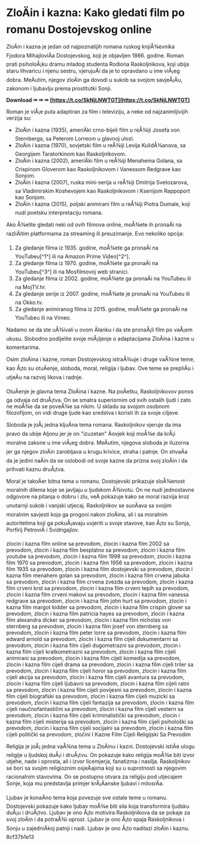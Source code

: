 # ZloÄin i kazna: Kako gledati film po romanu Dostojevskog online
 
ZloÄin i kazna je jedan od najpoznatijih romana ruskog knjiÅ¾evnika Fjodora MihajloviÄa Dostojevskog, koji je objavljen 1866. godine. Roman prati psiholoÅ¡ku dramu mladog studenta Rodiona Raskoljnikova, koji ubija staru lihvaricu i njenu sestru, vjerujuÄi da je to opravdano u ime viÅ¡eg dobra. MeÄutim, njegov zloÄin ga dovodi u sukob sa svojom savjeÅ¡Äu, zakonom i ljubavlju prema prostitutki Sonji.
 
**Download ✑ ✑ ✑ [https://t.co/SkNjLNWTGT](https://t.co/SkNjLNWTGT)**


 
Roman je viÅ¡e puta adaptiran za film i televiziju, a neke od najzanimljivijih verzija su:
 
- ZloÄin i kazna (1935), ameriÄki crno-bijeli film u reÅ¾iji Josefa von Sternberga, sa Peterom Lorreom u glavnoj ulozi.
- ZloÄin i kazna (1970), sovjetski film u reÅ¾iji Levija KulidÅ¾anova, sa Georgijem Taratorkinom kao Raskoljnikovom.
- ZloÄin i kazna (2002), ameriÄki film u reÅ¾iji Menahema Golana, sa Crispinom Gloverom kao Raskoljnikovom i Vanessom Redgrave kao Sonjom.
- ZloÄin i kazna (2007), ruska mini-serija u reÅ¾iji Dmitrija Svetozarova, sa Vladimirskim Koshevojem kao Raskoljnikovom i Ksenijom Rappoport kao Sonjom.
- ZloÄin i kazna (2015), poljski animirani film u reÅ¾iji Piotra Dumale, koji nudi poetsku interpretaciju romana.

Ako Å¾elite gledati neki od ovih filmova online, moÅ¾ete ih pronaÄi na razliÄitim platformama za streaming ili preuzimanje. Evo nekoliko opcija:

1. Za gledanje filma iz 1935. godine, moÅ¾ete ga pronaÄi na YouTubeu[^1^] ili na Amazon Prime Video[^2^].
2. Za gledanje filma iz 1970. godine, moÅ¾ete ga pronaÄi na YouTubeu[^3^] ili na Mosfilmovoj web stranici.
3. Za gledanje filma iz 2002. godine, moÅ¾ete ga pronaÄi na YouTubeu ili na MojTV.hr.
4. Za gledanje serije iz 2007. godine, moÅ¾ete je pronaÄi na YouTubeu ili na Okko.tv.
5. Za gledanje animiranog filma iz 2015. godine, moÅ¾ete ga pronaÄi na YouTubeu ili na Vimeo.

Nadamo se da ste uÅ¾ivali u ovom Älanku i da ste pronaÅ¡li film po vaÅ¡em ukusu. Slobodno podijelite svoje miÅ¡ljenje o adaptacijama ZloÄina i kazne u komentarima.
  
Osim zloÄina i kazne, roman Dostojevskog istraÅ¾uje i druge vaÅ¾ne teme, kao Å¡to su otuÄenje, sloboda, moral, religija i ljubav. Ove teme se prepliÄu i utjeÄu na razvoj likova i radnje.
 
OtuÄenje je glavna tema ZloÄina i kazne. Na poÄetku, Raskoljnikovov ponos ga odvaja od druÅ¡tva. On se smatra superiornim od svih ostalih ljudi i zato ne moÅ¾e da se poveÅ¾e sa nikim. U skladu sa svojom osobnom filozofijom, on vidi druge ljude kao sredstva i koristi ih za svoje ciljeve.
 
Sloboda je joÅ¡ jedna kljuÄna tema romana. Raskoljnikov vjeruje da ima pravo da ubije Aljonu jer je on \"izuzetan\" Äovjek koji moÅ¾e da krÅ¡i moralne zakone u ime viÅ¡eg dobra. MeÄutim, njegova sloboda je iluzorna jer ga njegov zloÄin zarobljava u krugu krivice, straha i patnje. On shvaÄa da je jedini naÄin da se oslobodi od svoje kazne da prizna svoj zloÄin i da prihvati kaznu druÅ¡tva.
 
Moral je takoÄer bitna tema u romanu. Dostojevski prikazuje sloÅ¾enost moralnih dilema koje se javljaju u ljudskom Å¾ivotu. On ne nudi jednostavne odgovore na pitanja o dobru i zlu, veÄ pokazuje kako se moral razvija kroz unutarnji sukob i vanjski utjecaj. Raskoljnikov se suoÄava sa svojim moralnim savjesti koja ga progoni nakon zloÄina, ali i sa moralnim autoritetima koji ga pokuÅ¡avaju uvjeriti u svoje stavove, kao Å¡to su Sonja, Porfirij PetroviÄ i Svidrigajlov.
 
zlocin i kazna film online sa prevodom,  zlocin i kazna film 2002 sa prevodom,  zlocin i kazna film besplatno sa prevodom,  zlocin i kazna film youtube sa prevodom,  zlocin i kazna film 1998 sa prevodom,  zlocin i kazna film 1970 sa prevodom,  zlocin i kazna film 1956 sa prevodom,  zlocin i kazna film 1935 sa prevodom,  zlocin i kazna film dostojevski sa prevodom,  zlocin i kazna film menahem golan sa prevodom,  zlocin i kazna film crvena jabuka sa prevodom,  zlocin i kazna film crvena zvezda sa prevodom,  zlocin i kazna film crveni krst sa prevodom,  zlocin i kazna film crveni tepih sa prevodom,  zlocin i kazna film crveni makovi sa prevodom,  zlocin i kazna film vanessa redgrave sa prevodom,  zlocin i kazna film john hurt sa prevodom,  zlocin i kazna film margot kidder sa prevodom,  zlocin i kazna film crispin glover sa prevodom,  zlocin i kazna film patricia hayes sa prevodom,  zlocin i kazna film alexandra dicker sa prevodom,  zlocin i kazna film nicholas von sternberg sa prevodom,  zlocin i kazna film josef von sternberg sa prevodom,  zlocin i kazna film peter lorre sa prevodom,  zlocin i kazna film edward arnold sa prevodom,  zlocin i kazna film cijeli dokumentarni sa prevodom,  zlocin i kazna film cijeli dugometrazni sa prevodom,  zlocin i kazna film cijeli kratkometrazni sa prevodom,  zlocin i kazna film cijeli animirani sa prevodom,  zlocin i kazna film cijeli komedija sa prevodom,  zlocin i kazna film cijeli drama sa prevodom,  zlocin i kazna film cijeli triler sa prevodom,  zlocin i kazna film cijeli horor sa prevodom,  zlocin i kazna film cijeli akcija sa prevodom,  zlocin i kazna film cijeli avantura sa prevodom,  zlocin i kazna film cijeli ljubavni sa prevodom,  zlocin i kazna film cijeli ratni sa prevodom,  zlocin i kazna film cijeli povijesni sa prevodom,  zlocin i kazna film cijeli biografski sa prevodom,  zlocin i kazna film cijeli muzicki sa prevodom,  zlocin i kazna film cijeli fantazija sa prevodom,  zlocin i kazna film cijeli naučnofantastični sa prevodom,  zlocin i kazna film cijeli vestern sa prevodom,  zlocin i kazna film cijeli kriminalistički sa prevodom,  zlocin i kazna film cijeli misterija sa prevodom,  zlocin i kazna film cijeli psihološki sa prevodom,  zlocin i kazna film cijeli socijalni sa prevodom,  zlocin i kazna film cijeli politički sa prevodom,  zločini I Kazne Film Cijeli Religijski Sa Prevodim
 
Religija je joÅ¡ jedna vaÅ¾na tema u ZloÄinu i kazni. Dostojevski istiÄe ulogu religije u ljudskoj duÅ¡i i druÅ¡tvu. On pokazuje kako religija moÅ¾e biti izvor utjehe, nade i oprosta, ali i izvor licemjerja, fanatizma i nasilja. Raskoljnikov se bori sa svojim religioznim osjeÄajima koji su u suprotnosti sa njegovim racionalnim stavovima. On se postupno otvara za religiju pod utjecajem Sonje, koja mu predstavlja primjer krÅ¡Äanske ljubavi i milosrÄa.
 
Ljubav je konaÄno tema koja povezuje sve ostale teme u romanu. Dostojevski pokazuje kako ljubav moÅ¾e biti sila koja transformira ljudsku duÅ¡u i druÅ¡tvo. Ljubav je ono Å¡to motivira Raskoljnikova da se pokaje za svoj zloÄin i da potraÅ¾i oprost. Ljubav je ono Å¡to spaja Raskoljnikova i Sonju u zajedniÄkoj patnji i nadi. Ljubav je ono Å¡to nadilazi zloÄin i kaznu.
 8cf37b1e13
 
